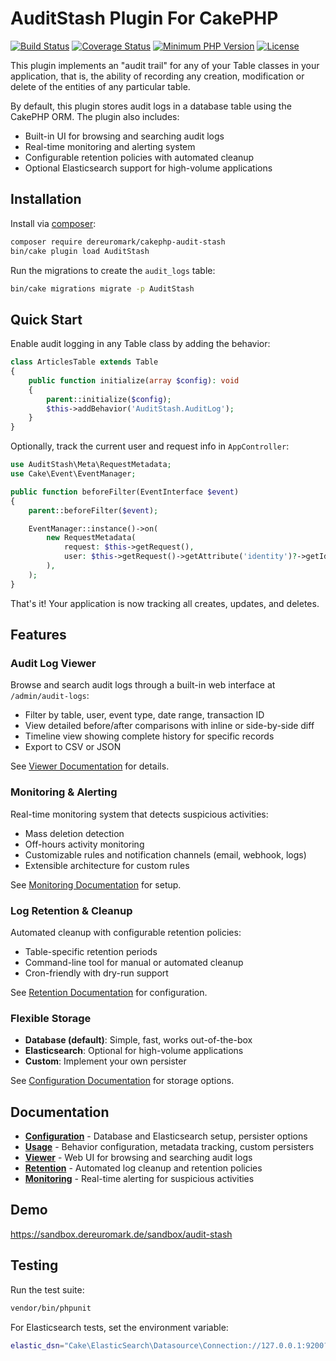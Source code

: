 # AuditStash Plugin For CakePHP

[![Build Status](https://github.com/dereuromark/cakephp-audit-stash/actions/workflows/ci.yml/badge.svg)](https://github.com/dereuromark/cakephp-audit-stash/actions/workflows/ci.yml)
[![Coverage Status](https://img.shields.io/codecov/c/github/dereuromark/cakephp-audit-stash/master.svg?style=flat-square)](https://codecov.io/github/dereuromark/cakephp-audit-stash)
[![Minimum PHP Version](https://img.shields.io/badge/php-%3E%3D%208.2-8892BF.svg)](https://php.net/)
[![License](https://img.shields.io/badge/license-MIT-blue.svg?style=flat-square)](LICENSE)

This plugin implements an "audit trail" for any of your Table classes in your application, that is,
the ability of recording any creation, modification or delete of the entities of any particular table.

By default, this plugin stores audit logs in a database table using the CakePHP ORM. The plugin also includes:
- Built-in UI for browsing and searching audit logs
- Real-time monitoring and alerting system
- Configurable retention policies with automated cleanup
- Optional Elasticsearch support for high-volume applications

## Installation

Install via [composer](https://getcomposer.org):

```bash
composer require dereuromark/cakephp-audit-stash
bin/cake plugin load AuditStash
```

Run the migrations to create the `audit_logs` table:

```bash
bin/cake migrations migrate -p AuditStash
```

## Quick Start

Enable audit logging in any Table class by adding the behavior:

```php
class ArticlesTable extends Table
{
    public function initialize(array $config): void
    {
        parent::initialize($config);
        $this->addBehavior('AuditStash.AuditLog');
    }
}
```

Optionally, track the current user and request info in `AppController`:

```php
use AuditStash\Meta\RequestMetadata;
use Cake\Event\EventManager;

public function beforeFilter(EventInterface $event)
{
    parent::beforeFilter($event);

    EventManager::instance()->on(
        new RequestMetadata(
            request: $this->getRequest(),
            user: $this->getRequest()->getAttribute('identity')?->getIdentifier(),
        ),
    );
}
```

That's it! Your application is now tracking all creates, updates, and deletes.

## Features

### Audit Log Viewer
Browse and search audit logs through a built-in web interface at `/admin/audit-logs`:
- Filter by table, user, event type, date range, transaction ID
- View detailed before/after comparisons with inline or side-by-side diff
- Timeline view showing complete history for specific records
- Export to CSV or JSON

See [Viewer Documentation](docs/viewer.md) for details.

### Monitoring & Alerting
Real-time monitoring system that detects suspicious activities:
- Mass deletion detection
- Off-hours activity monitoring
- Customizable rules and notification channels (email, webhook, logs)
- Extensible architecture for custom rules

See [Monitoring Documentation](docs/monitoring.md) for setup.

### Log Retention & Cleanup
Automated cleanup with configurable retention policies:
- Table-specific retention periods
- Command-line tool for manual or automated cleanup
- Cron-friendly with dry-run support

See [Retention Documentation](docs/retention.md) for configuration.

### Flexible Storage
- **Database (default)**: Simple, fast, works out-of-the-box
- **Elasticsearch**: Optional for high-volume applications
- **Custom**: Implement your own persister

See [Configuration Documentation](docs/configuration.md) for storage options.

## Documentation

- **[Configuration](docs/configuration.md)** - Database and Elasticsearch setup, persister options
- **[Usage](docs/usage.md)** - Behavior configuration, metadata tracking, custom persisters
- **[Viewer](docs/viewer.md)** - Web UI for browsing and searching audit logs
- **[Retention](docs/retention.md)** - Automated log cleanup and retention policies
- **[Monitoring](docs/monitoring.md)** - Real-time alerting for suspicious activities

## Demo

https://sandbox.dereuromark.de/sandbox/audit-stash

## Testing

Run the test suite:

```bash
vendor/bin/phpunit
```

For Elasticsearch tests, set the environment variable:

```bash
elastic_dsn="Cake\ElasticSearch\Datasource\Connection://127.0.0.1:9200?driver=Cake\ElasticSearch\Datasource\Connection" vendor/bin/phpunit
```
